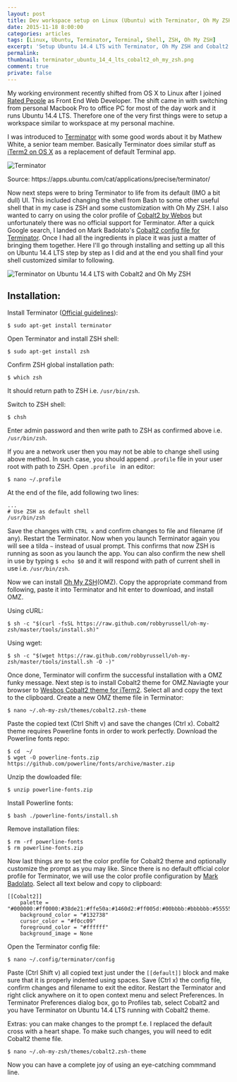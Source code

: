 ```yaml
---
layout: post
title: Dev workspace setup on Linux (Ubuntu) with Terminator, Oh My ZSH and Cobalt2
date: 2015-11-18 8:00:00
categories: articles
tags: [Linux, Ubuntu, Terminator, Terminal, Shell, ZSH, Oh My ZSH]
excerpt: 'Setup Ubuntu 14.4 LTS with Terminator, Oh My ZSH and Cobalt2 theme.'
permalink:
thumbnail: terminator_ubuntu_14_4_lts_cobalt2_oh_my_zsh.png
comment: true
private: false
---
```


My working environment recently shifted from OS X to Linux after I joined [Rated People](http://ratedpeople.com) as Front End Web Developer. The shift came in with switching from personal Macbook Pro to office PC for most of the day work and it runs Ubuntu 14.4 LTS. Therefore one of the very first things were to setup a workspace similar to workspace at my personal machine.

I was introduced to [Terminator](https://apps.ubuntu.com/cat/applications/precise/terminator/) with some good words about it by Mathew White, a senior team member. Basically Terminator does similar stuff as [iTerm2 on OS X](https://www.iterm2.com/) as a replacement of default Terminal app.

<img src="http://screenshots.ubuntu.com/screenshots/t/terminator/13454_large.png" class="img-responsive" alt="Terminator">
<p class="help-block">Source: https://apps.ubuntu.com/cat/applications/precise/terminator/</p>

Now next steps were to bring Terminator to life from its default (IMO a bit dull) UI. This included changing the shell from Bash to some other useful shell that in my case is ZSH and some customization with Oh My ZSH. I also wanted to carry on using the color profile of [Cobalt2 by Webos](https://github.com/wesbos/cobalt2) but unfortunately there was no official support for Terminator. After a quick Google search, I landed on Mark Badolato's [Cobalt2 config file for Terminator](https://github.com/mbadolato/iTerm2-Color-Schemes/blob/master/terminator/Cobalt2.config). Once I had all the ingredients in place it was just a matter of bringing them together. Here I'll go through installing and setting up all this on Ubuntu 14.4 LTS step by step as I did and at the end you shall find your shell customized similar to following.

<img src="http://jabran.me/img/terminator_ubuntu_14_4_lts_cobalt2_oh_my_zsh.png" class="img-responsive" alt="Terminator on Ubuntu 14.4 LTS with Cobalt2 and Oh My ZSH" />

## Installation:

Install Terminator ([Official guidelines](http://gnometerminator.blogspot.co.uk/p/introduction.html)):

``` shell
$ sudo apt-get install terminator
```

Open Terminator and install ZSH shell:

``` shell
$ sudo apt-get install zsh
```

Confirm ZSH global installation path:

``` shell
$ which zsh
```

It should return path to ZSH i.e. `/usr/bin/zsh`.

Switch to ZSH shell:

``` shell
$ chsh
```

Enter admin password and then write path to ZSH as confirmed above i.e. `/usr/bin/zsh`.

If you are a network user then you may not be able to change shell using above method. In such case, you should append `.profile` file in your user root with path to ZSH. Open `.profile ` in an editor:

``` shell
$ nano ~/.profile
```

At the end of the file, add following two lines:

``` shell
...
# Use ZSH as default shell
/usr/bin/zsh
```

Save the changes with `CTRL x` and confirm changes to file and filename (if any). Restart the Terminator. Now when you launch Terminator again you will see a tilda `~` instead of usual prompt. This confirms that now ZSH is running as soon as you launch the app. You can also confirm the new shell in use by typing `$ echo $0` and it will respond with path of current shell in use i.e. `/usr/bin/zsh`.

Now we can install [Oh My ZSH](http://ohmyz.sh)(OMZ). Copy the appropriate command from following, paste it into Terminator and hit enter to download, and install OMZ.

Using cURL:

``` shell
$ sh -c "$(curl -fsSL https://raw.github.com/robbyrussell/oh-my-zsh/master/tools/install.sh)"
```

Using wget:

``` shell
$ sh -c "$(wget https://raw.github.com/robbyrussell/oh-my-zsh/master/tools/install.sh -O -)"
```

Once done, Terminator will confirm the successful installation with a OMZ funky message. Next step is to install Cobalt2 theme for OMZ.Naviagte your browser to [Wesbos Cobalt2 theme for iTerm2](https://github.com/wesbos/cobalt2-iterm/tree/master/cobalt2-theme.iterm). Select all and copy the text to the clipboard. Create a new OMZ theme file in Terminator:

``` shell
$ nano ~/.oh-my-zsh/themes/cobalt2.zsh-theme
```

Paste the copied text (Ctrl Shift v) and save the changes (Ctrl x). Cobalt2 theme requires Powerline fonts in order to work perfectly. Download the Powerline fonts repo:

``` shell
$ cd  ~/
$ wget -O powerline-fonts.zip https://github.com/powerline/fonts/archive/master.zip
```

Unzip the dowloaded file:

``` shell
$ unzip powerline-fonts.zip
```

Install Powerline fonts:

``` shell
$ bash ./powerline-fonts/install.sh
```

Remove installation files:

``` shell
$ rm -rf powerline-fonts
$ rm powerline-fonts.zip
```

Now last things are to set the color profile for Cobalt2 theme and optionally customize the prompt as you may like. Since there is no default official color profile for Terminator, we will use the color profile configuration by [Mark Badolato](https://github.com/mbadolato/iTerm2-Color-Schemes/blob/master/terminator/Cobalt2.config). Select all text below and copy to clipboard:

```
[[Cobalt2]]
    palette = "#000000:#ff0000:#38de21:#ffe50a:#1460d2:#ff005d:#00bbbb:#bbbbbb:#555555:#f40e17:#3bd01d:#edc809:#5555ff:#ff55ff:#6ae3fa:#ffffff"
    background_color = "#132738"
    cursor_color = "#f0cc09"
    foreground_color = "#ffffff"
    background_image = None
```

Open the Terminator config file:

``` shell
$ nano ~/.config/terminator/config
```

Paste (Ctrl Shift v) all copied text just under the `[[default]]` block and make sure that it is properly indented using spaces. Save (Ctrl x) the config file, confirm changes and filename to exit the editor. Restart the Terminator and right click anywhere on it to open context menu and select Preferences. In Terminator Preferences dialog box, go to Profiles tab, select Cobalt2 and you have Terminator on Ubuntu 14.4 LTS running with Cobalt2 theme.

Extras: you can make changes to the prompt f.e. I replaced the default cross with a heart shape. To make such changes, you will need to edit Cobalt2 theme file.

``` shell
$ nano ~/.oh-my-zsh/themes/cobalt2.zsh-theme
```

Now you can have a complete joy of using an eye-catching commmand line.
